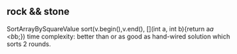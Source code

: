 ## rock && stone

SortArrayBySquareValue
    sort(v.begin(),v.end(), [](int a, int b){return a*a <b*b;})
    time complexity: better than or as good as hand-wired solution which sorts 2 rounds.
